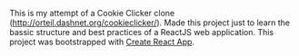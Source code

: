 This is my attempt of a Cookie Clicker clone (http://orteil.dashnet.org/cookieclicker/). Made this project just to learn the bassic structure and best practices of a ReactJS web application.
This project was bootstrapped with [Create React App](https://github.com/facebookincubator/create-react-app).

